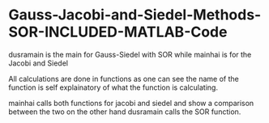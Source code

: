 # Gauss-Jacobi-and-Siedel-Methods-SOR-INCLUDED-MATLAB-Code

dusramain is the main for Gauss-Siedel with SOR while mainhai is for the Jacobi and Siedel 

All calculations are done in functions as one can see the name of the function is self explainatory of what the function is calculating. 

mainhai calls both functions for jacobi and siedel and show a comparison between the two on the other hand dusramain calls the SOR function.
